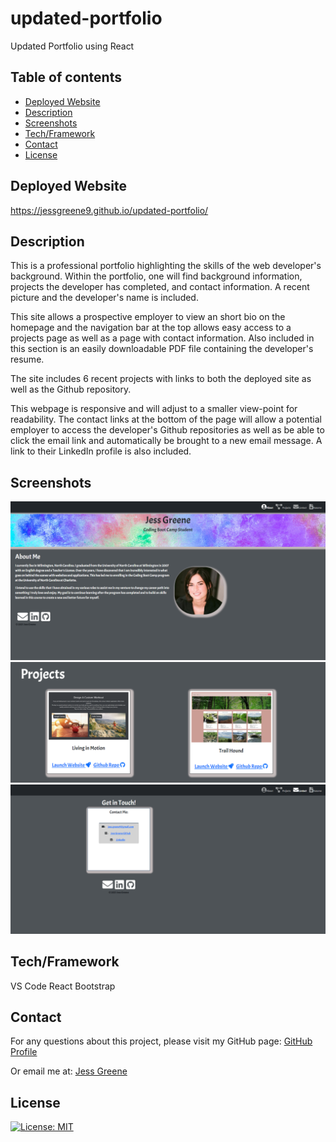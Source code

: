 # updated-portfolio
Updated Portfolio using React


## Table of contents
- [Deployed Website](#deployedwebsite)
- [Description](#description)
- [Screenshots](#screenshots)
- [Tech/Framework](#techframework)
- [Contact](#contact)
- [License](#license)

## Deployed Website

https://jessgreene9.github.io/updated-portfolio/

## Description

This is a professional portfolio highlighting the skills of the web developer's background. Within the portfolio, one will find background information, projects the developer has completed, and contact information. A recent picture and the developer's name is included. 

This site allows a prospective employer to view an short bio on the homepage and the navigation bar at the top allows easy access to a projects page as well as a page with contact information. Also included in this section is an easily downloadable PDF file containing the developer's resume. 

The site includes 6 recent projects with links to both the deployed site as well as the Github repository. 

This webpage is responsive and will adjust to a smaller view-point for readability. The contact links at the bottom of the page will allow a potential employer to access the developer's Github repositories as well as be able to click the email link and automatically be brought to a new email message. A link to their LinkedIn profile is also included. 



## Screenshots


<img src="./public/screenshot1.png">
<img src="./public/screenshot2.png">
<img src="./public/screenshot.png">



## Tech/Framework

VS Code
React
Bootstrap


## Contact

    
For any questions about this project, please visit my GitHub page: [GitHub Profile](https://github.com/jessgreene9)
      
Or email me at: [Jess Greene](mailto:jess.greene9@gmail.com)


## License

[![License: MIT](https://img.shields.io/badge/License-MIT-yellow.svg)](https://opensource.org/licenses/MIT)

